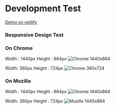 # Development Test

[Demo on netlify](https://digifest-featured-collection.netlify.app/)
### Responsive Design Test
### On Chrome 
Width : 1440px 
Height : 864px
![Chrome 1440x864](https://i.ibb.co/3BT3pJq/chrome1440x864.png)


Width: 360px
Height : 724px
![Chrome 360x724](https://i.ibb.co/tHQyGrT/chrome360x754.png)

### On Mozilla
Width : 1440px 
Height : 864px
![Chrome 1440x864](https://i.ibb.co/VYjF9ns/mozilla1440x864.png)

Width: 360px
Height : 724px
![Mozilla 1440x864](https://i.ibb.co/TWhShcx/mozilla360x754.png)